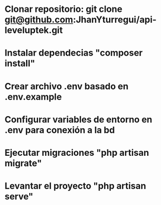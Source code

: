 # Clonar repositorio: git clone git@github.com:JhanYturregui/api-leveluptek.git

# Instalar dependecias "composer install"

# Crear archivo .env basado en .env.example

# Configurar variables de entorno en .env para conexión a la bd

# Ejecutar migraciones "php artisan migrate"

# Levantar el proyecto "php artisan serve"
